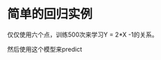 # 简单的回归实例
仅仅使用六个点，训练500次来学习Y = 2*X -1的关系。

然后使用这个模型来predict

<html>

 <head>
    <!-- Load TensorFlow.js -->
    <!-- Get latest version at https://github.com/tensorflow/tfjs -->
    <script src="https://cdn.jsdelivr.net/npm/@tensorflow/tfjs@0.11.2">  
    </script>
 </head>

 <body>
   <div id="output_field"></div>
 </body>

 <script>
    async function learnLinear(){

        const model = tf.sequential();
        model.add(tf.layers.dense({
            units: 1,
            inputShape: [1]
        }));

        model.compile({
            loss: 'meanSquaredError',
            optimizer: 'sgd'
        });

        const xs = tf.tensor2d([-1, 0, 1, 2, 3, 4], [6, 1]);
        const ys = tf.tensor2d([-3, -1, 1, 3, 5, 7], [6, 1]);

        await model.fit(xs, ys, {epochs: 500});

        document.getElementById('output_field').innerText =
            model.predict( tf.tensor2d([10], [1, 1]) );
    }

    learnLinear();
 </script>

<html>

